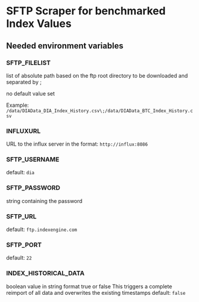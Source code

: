 # SFTP Scraper for benchmarked Index Values

## Needed environment variables
### SFTP_FILELIST
list of absolute path based on the ftp root directory to be downloaded and separated by ;

no default value set

Example: `/data/DIAData_DIA_Index_History.csv\;/data/DIAData_BTC_Index_History.csv`
### INFLUXURL 
URL to the influx server in the format: `http://influx:8086`
### SFTP_USERNAME
default: `dia`
### SFTP_PASSWORD
string containing the password
### SFTP_URL
default: `ftp.indexengine.com`
### SFTP_PORT
default: `22`
### INDEX_HISTORICAL_DATA
boolean value in string format true or false
This triggers a complete reimport of all data and overwrites the existing timestamps
default: `false`